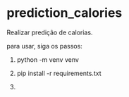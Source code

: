 # prediction_calories
Realizar predição de calorias.

para usar, siga os passos:

1. python -m venv venv

2. pip install -r requirements.txt

3. 